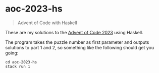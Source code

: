 # aoc-2023-hs
> Advent of Code with Haskell

These are my solutions to the [Advent of Code 2023](https://adventofcode.com/2023) using Haskell.

The program takes the puzzle number as first parameter
and outputs solutions to part 1 and 2,
so something like the following should get you going:

```shell
cd aoc-2023-hs
stack run 1
```
